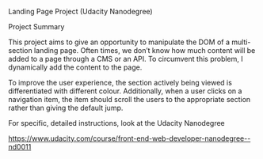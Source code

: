 Landing Page Project (Udacity Nanodegree)

Project Summary

This project aims to give an opportunity to manipulate the DOM of a multi-section landing page. Often times, we don’t know how much content will be added to a page through a CMS or an API. To circumvent this problem, I dynamically add the content to the page.

To improve the user experience, the section actively being viewed is differentiated with different colour. Additionally, when a user clicks on a navigation item, the item should scroll the users to the appropriate section rather than giving the default jump.

For specific, detailed instructions, look at the Udacity Nanodegree 

https://www.udacity.com/course/front-end-web-developer-nanodegree--nd0011
